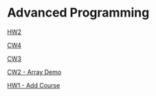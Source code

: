 # Advanced Programming


[HW2](https://ibrahimyyildirim.github.io/advancedProgramming/HW2/index.html)

[CW4](https://ibrahimyyildirim.github.io/advancedProgramming/index.html)


<a href="https://ibrahimyyildirim.github.io/advancedProgramming/inspector.html" target="_blank">CW3</a>

<a href="https://ibrahimyyildirim.github.io/advancedProgramming/IbrahimYildirim_arrayDemo.html" target="_blank">CW2 - Array Demo</a>

<a href="https://ibrahimyyildirim.github.io/advancedProgramming/HW1%20-%20Add%20Course.html" target="_blank">HW1 - Add Course</a>


